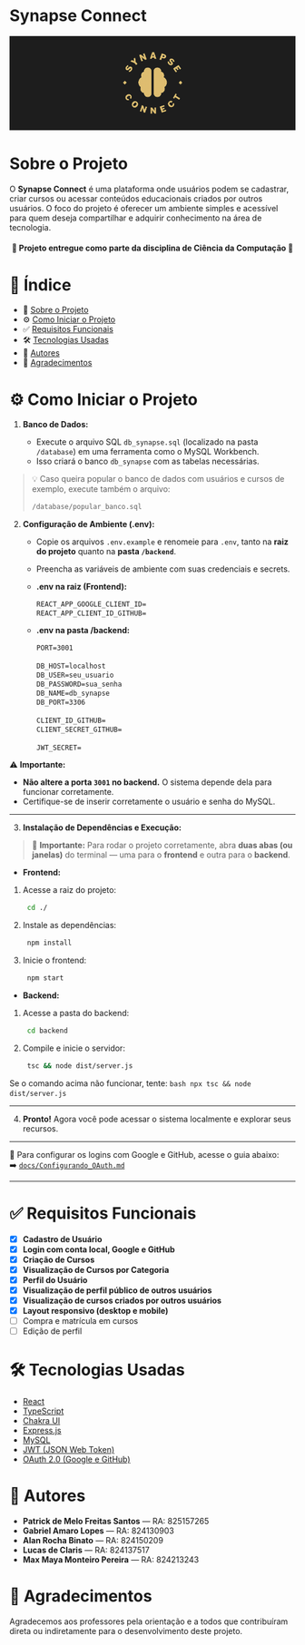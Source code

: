 # Synapse Connect

![Capa do Projeto](./banner.png)

# Sobre o Projeto

O **Synapse Connect** é uma plataforma onde usuários podem se cadastrar, criar cursos ou acessar conteúdos educacionais criados por outros usuários. O foco do projeto é oferecer um ambiente simples e acessível para quem deseja compartilhar e adquirir conhecimento na área de tecnologia.

<h4 align="center"> 
 📌 Projeto entregue como parte da disciplina de Ciência da Computação 📌
</h4>

# 📑 Índice

- 📌 [Sobre o Projeto](#sobre-o-projeto)
- ⚙️ [Como Iniciar o Projeto](#como-iniciar-o-projeto)
- ✅ [Requisitos Funcionais](#requisitos-funcionais)
- 🛠️ [Tecnologias Usadas](#tecnologias-usadas)
- 👥 [Autores](#autores)
- 🙏 [Agradecimentos](#agradecimentos)

# ⚙️ Como Iniciar o Projeto

1. **Banco de Dados:**

   - Execute o arquivo SQL `db_synapse.sql` (localizado na pasta `/database`) em uma ferramenta como o MySQL Workbench.
   - Isso criará o banco `db_synapse` com as tabelas necessárias.

> 💡 Caso queira popular o banco de dados com usuários e cursos de exemplo, execute também o arquivo:
>
> ```bash
> /database/popular_banco.sql
> ```

2. **Configuração de Ambiente (.env):**

   - Copie os arquivos `.env.example` e renomeie para `.env`, tanto na **raiz do projeto** quanto na **pasta `/backend`**.
   - Preencha as variáveis de ambiente com suas credenciais e secrets.

   - **.env na raiz (Frontend):**

     ```env
     REACT_APP_GOOGLE_CLIENT_ID=
     REACT_APP_CLIENT_ID_GITHUB=
     ```

   - **.env na pasta /backend:**

     ```env
     PORT=3001

     DB_HOST=localhost
     DB_USER=seu_usuario
     DB_PASSWORD=sua_senha
     DB_NAME=db_synapse
     DB_PORT=3306

     CLIENT_ID_GITHUB=
     CLIENT_SECRET_GITHUB=

     JWT_SECRET=
     ```

⚠️ **Importante:**
- **Não altere a porta `3001` no backend.** O sistema depende dela para funcionar corretamente.
- Certifique-se de inserir corretamente o usuário e senha do MySQL.

---

3. **Instalação de Dependências e Execução:**

> 🧩 **Importante:** Para rodar o projeto corretamente, abra **duas abas (ou janelas)** do terminal — uma para o **frontend** e outra para o **backend**.

   - **Frontend:**
   1. Acesse a raiz do projeto:
      ```bash
       cd ./ 
      ```
   2. Instale as dependências:
      ```bash
       npm install
      ```
   3. Inicie o frontend:
      ```bash
       npm start
      ```

   - **Backend:**
   1. Acesse a pasta do backend:
      ```bash
       cd backend
      ```
   2. Compile e inicie o servidor:
      ```bash
       tsc && node dist/server.js
      ```

   Se o comando acima não funcionar, tente:
     ```bash
     npx tsc && node dist/server.js
     ```

---

4. **Pronto!** Agora você pode acessar o sistema localmente e explorar seus recursos.

---

🔐 Para configurar os logins com Google e GitHub, acesse o guia abaixo:  
➡️ [`docs/Configurando_OAuth.md`](./docs/Configurando_OAuth.md)

---

# ✅ Requisitos Funcionais 

- [x] **Cadastro de Usuário**
- [x] **Login com conta local, Google e GitHub**
- [x] **Criação de Cursos**
- [x] **Visualização de Cursos por Categoria**
- [x] **Perfil do Usuário**
- [x] **Visualização de perfil público de outros usuários**
- [x] **Visualização de cursos criados por outros usuários**
- [x] **Layout responsivo (desktop e mobile)**
- [ ] Compra e matrícula em cursos
- [ ] Edição de perfil

# 🛠️ Tecnologias Usadas

- [React](https://reactjs.org/)  
- [TypeScript](https://www.typescriptlang.org/)  
- [Chakra UI](https://chakra-ui.com/)  
- [Express.js](https://expressjs.com/)  
- [MySQL](https://www.mysql.com/)  
- [JWT (JSON Web Token)](https://jwt.io/)  
- [OAuth 2.0 (Google e GitHub)](https://oauth.net/2/)

# 👥 Autores

- **Patrick de Melo Freitas Santos** — RA: 825157265  
- **Gabriel Amaro Lopes** — RA: 824130903  
- **Alan Rocha Binato** — RA: 824150209  
- **Lucas de Claris** — RA: 824137517  
- **Max Maya Monteiro Pereira** — RA: 824213243  

# 🙏 Agradecimentos

Agradecemos aos professores pela orientação e a todos que contribuíram direta ou indiretamente para o desenvolvimento deste projeto.
